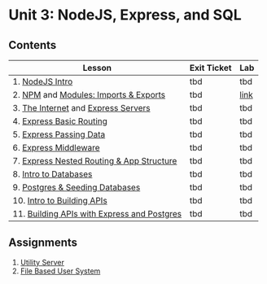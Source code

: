 # Unit 3: NodeJS, Express, and SQL

## Contents

| Lesson | Exit Ticket | Lab |
| --- | --- | --- |
| 1. [NodeJS Intro](./nodejs_intro/README.md) | tbd | tbd |
| 2. [NPM](./intro_to_npm/README.md) and [Modules: Imports & Exports](./modules_imports_and_exports/README.md) | tbd | [link](https://github.com/joinpursuit/Pursuit-Core-Web/blob/master/node/modules_imports_and_exports/project.md) |
| 3. [The Internet](./how_the_internet_works/README.md) and [Express Servers](./express_intro_to_servers/README.md) | tbd | tbd
| 4. [Express Basic Routing](./express_basic_routing/README.md) | tbd | tbd |
| 5. [Express Passing Data](express_passing_data/README.md) | tbd | tbd |
| 6. [Express Middleware](express_middleware/README.md) | tbd | tbd |
| 7. [Express Nested Routing & App Structure](express_nested_routing_and_app_structure/README.md) | tbd | tbd |
| 8. [Intro to Databases](./intro_to_databases/README.md) | tbd | tbd |
| 9. [Postgres & Seeding Databases](./postgres_and_seeding_databases/README.md) | tbd | tbd |
| 10. [Intro to Building APIs](./intro_to_building_apis/README.md) | tbd | tbd |
| 11. [Building APIs with Express and Postgres](./building_apis_with_express_and_postgres/README.md) | tbd | tbd |


## Assignments

1. [Utility Server](labs/lab-1/README.md)
2. [File Based User System](labs/lab-2/README.md)
